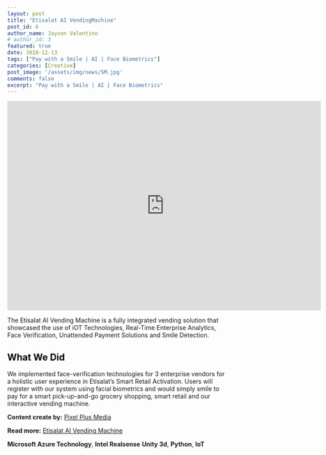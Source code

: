```yaml
---
layout: post
title: "Etisalat AI VendingMachine"
post_id: 6
author_name: Jayson Valentino
# author_id: 3
featured: true
date: 2018-12-13
tags: ["Pay with a Smile | AI | Face Biometrics"]
categories: [Creative]
post_image: '/assets/img/news/SM.jpg'
comments: false
excerpt: "Pay with a Smile | AI | Face Biometrics"
---
```


<iframe title="vimeo-player" src="https://player.vimeo.com/video/298332210?h=35c0068337" width="720" height="480" frameborder="0" allowfullscreen></iframe>

<p>The Etisalat AI Vending Machine is a fully integrated vending solution that showcased the use of iOT Technologies, Real-Time Enterprise Analytics,  Face Verification, Unattended Payment Solutions and Smile Detection.</p>

<h2 style="color:black;">What We Did</h2>
<p>We implemented face-verification technologies for 3 enterprise vendors for a holistic user experience in Etisalat’s Smart Retail Activation. Users will register with our system using facial biometrics and would simply smile to pay for a smart pick-up-and-go grocery shopping, smart retail and our interactive vending machine.</p>


<p><b>Content create by:</b> <a href="https://pixelplusmedia.com">Pixel Plus Media</a></p>
<span><b>Read more:</b> <a href="https://pixelplusmedia.com/portfolio/etisalat-ai-vending-machine/">Etisalat AI Vending Machine</a></span>


<p><b>Microsoft Azure Technology</b>, <b>Intel Realsense</b> <b>Unity 3d</b>, <b>Python</b>, <b>IoT</b></p>

